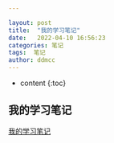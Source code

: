 ```yaml
---

layout: post
title:  "我的学习笔记"
date:   2022-04-10 16:56:23
categories: 笔记
tags:  笔记
author: ddmcc
---
```


* content
{:toc}




## 我的学习笔记

[我的学习笔记](https://study.ddmcc.cn/)